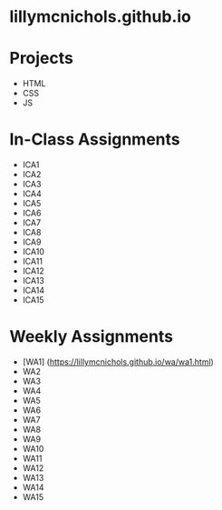 # lillymcnichols.github.io

# Projects
* HTML
* CSS
* JS

# In-Class Assignments
* ICA1
* ICA2
* ICA3
* ICA4
* ICA5
* ICA6
* ICA7
* ICA8
* ICA9
* ICA10
* ICA11
* ICA12
* ICA13
* ICA14
* ICA15

# Weekly Assignments
* [WA1] (https://lillymcnichols.github.io/wa/wa1.html)
* WA2
* WA3
* WA4
* WA5
* WA6
* WA7
* WA8
* WA9
* WA10
* WA11
* WA12
* WA13
* WA14
* WA15
